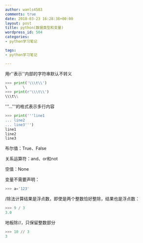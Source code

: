 ```yaml
---
author: wanls4583
comments: true
date: 2018-03-23 16:28:38+00:00
layout: post
title: python(数据类型和变量)
wordpress_id: 504
categories:
- python学习笔记

tags:
- python学习笔记

---
```


用r''表示''内部的字符串默认不转义

```python
>>> print('\\\t\\')
\       \
>>> print(r'\\\t\\')
\\\t\\
```

'''...'''的格式表示多行内容

```python
>>> print('''line1
... line2
... line3''')
line1
line2
line3
```

布尔值：True、False

关系运算符：and、or和not

空值：None

变量不需要声明：
```python
>>> a='123'
```

/除法计算结果是浮点数，即使是两个整数恰好整除，结果也是浮点数：
```python
>>> 9 / 3
3.0
```

地板除//，只保留整数部分
```python
>>> 10 // 3
3
